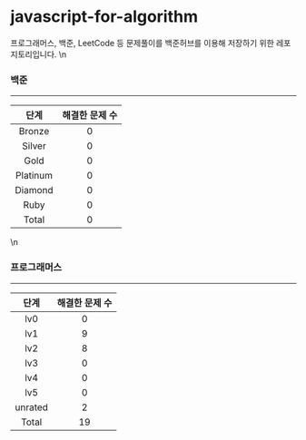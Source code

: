 
# javascript-for-algorithm

프로그래머스, 백준, LeetCode 등 문제풀이를 백준허브를 이용해 저장하기 위한 레포지토리입니다.
\n
  ### 백준
  ---
  |   단계   | 해결한 문제 수 |
  | :------: | :------------: |
  |  Bronze  |       0        |
  |  Silver  |       0        |
  |   Gold   |       0          |
  | Platinum |       0      |
  | Diamond  |       0       |
  |   Ruby   |       0          |
  |  Total   |       0         |
  \n
  ### 프로그래머스
  ---
  |   단계   | 해결한 문제 수 |
  | :------: | :------------:           |
  |   lv0    |       0        |
  |   lv1    |       9        |
  |   lv2    |       8        |
  |   lv3    |       0        |
  |   lv4    |       0        |
  |   lv5    |       0        |
  |  unrated |       2    |
  |  Total   |       19           |
  